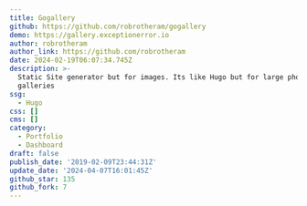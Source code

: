```yaml
---
title: Gogallery
github: https://github.com/robrotheram/gogallery
demo: https://gallery.exceptionerror.io
author: robrotheram
author_link: https://github.com/robrotheram
date: 2024-02-19T06:07:34.745Z
description: >-
  Static Site generator but for images. Its like Hugo but for large photo
  galleries
ssg:
  - Hugo
css: []
cms: []
category:
  - Portfolio
  - Dashboard
draft: false
publish_date: '2019-02-09T23:44:31Z'
update_date: '2024-04-07T16:01:45Z'
github_star: 135
github_fork: 7
---
```


